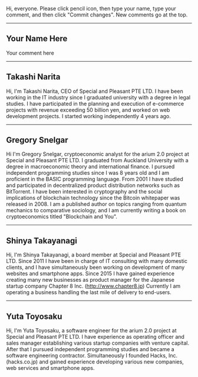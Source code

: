 Hi, everyone. Please click pencil icon, then type your name, type your comment, and then click "Commit changes". New comments go at the top.

---------------------------------
Your Name Here
---------------------------------
Your comment here

---------------------------------
Takashi Narita
---------------------------------
Hi, I'm Takashi Narita, CEO of  Special and Pleasant PTE LTD.
I have been working in the IT industry since I graduated university with a degree in legal studies.
I have participated in the planning and execution of e-commerce projects with revenue exceeding 50 billion yen,
and worked on web development projects. I started working independently 4 years ago.

---------------------------------
Gregory Snelgar
---------------------------------
Hi I'm Gregory Snelgar, cryptoeconomic analyst for the arium 2.0 project at Special and Pleasant PTE LTD.
I graduated from Auckland University with a degree in macroeconomic theory and international finance.
I pursued independent programming studies since I was 8 years old and I am proficient in the BASIC programming language.
From 2001 I have studied and participated in decentralized product distribution networks such as BitTorrent.
I have been interested in cryptography and the social implications of blockchain technology since the Bitcoin whitepaper was released in 2008.
I am a published author on topics ranging from quantum mechanics to comparative sociology,
and I am currently writing a book on cryptoeconomics titled "Blockchain and You".

---------------------------------
Shinya Takayanagi
---------------------------------
Hi, I'm Shinya Takayanagi, a board member at Special and Pleasant PTE LTD.
Since 2011 I have been in charge of IT consulting with many domestic clients,
and I have simultaneously been working on development of many websites and smartphone apps.
Since 2015 I have gained experience creating many new businesses as product manager for the Japanese startup company Chapter 8 Inc.
(http://www.chapter8.jp)
Currently I am operating a business handling the last mile of delivery to end-users.

---------------------------------
Yuta Toyosaku
---------------------------------
Hi, I'm Yuta Toyosaku, a software engineer for the arium 2.0 project at Special and Pleasant PTE LTD.
I have experience as operating officer and sales manager establishing various startup companies with venture capital.
After that I pursued independent programming studies and became a software engineering contractor.
Simultaneously I founded Hacks, Inc. (hacks.co.jp) and gained experience developing various new companies, web services and smartphone apps.
